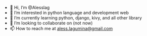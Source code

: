 - 👋 Hi, I’m @Alesslag
- 👀 I’m interested in python language and development web
- 🌱 I’m currently learning python, django, kivy, and all other library 
- 💞️ I’m looking to collaborate on (not now)
- 📫 How to reach me at aless.lagumina@gmail.com

<!---
Alesslag/Alesslag is a ✨ special ✨ repository because its `README.md` (this file) appears on your GitHub profile.
You can click the Preview link to take a look at your changes.
--->
